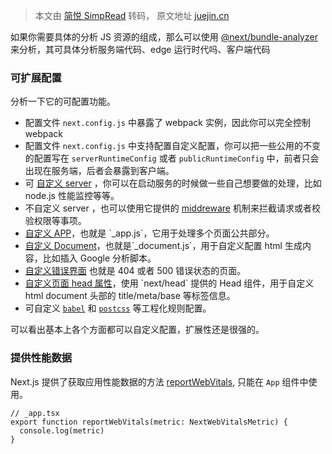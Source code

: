 > 本文由 [简悦 SimpRead](http://ksria.com/simpread/) 转码， 原文地址 [juejin.cn](https://juejin.cn/post/7206261082452639802)


如果你需要具体的分析 JS 资源的组成，那么可以使用 [@next/bundle-analyzer](https://link.juejin.cn?target=https%3A%2F%2Fgithub.com%2Fvercel%2Fnext.js%2Ftree%2Fcanary%2Fpackages%2Fnext-bundle-analyzer "https://github.com/vercel/next.js/tree/canary/packages/next-bundle-analyzer") 来分析，其可具体分析服务端代码、edge 运行时代吗、客户端代码


### 可扩展配置

分析一下它的可配置功能。

*   配置文件 `next.config.js` 中暴露了 webpack 实例，因此你可以完全控制 webpack
*   配置文件 `next.config.js` 中支持配置自定义配置，你可以把一些公用的不变的配置写在 `serverRuntimeConfig` 或者 `publicRuntimeConfig` 中，前者只会出现在服务端，后者会暴露到客户端。
*   可 [自定义 server](https://link.juejin.cn?target=https%3A%2F%2Fnextjs.org%2Fdocs%2Fadvanced-features%2Fcustom-server "https://nextjs.org/docs/advanced-features/custom-server") ，你可以在启动服务的时候做一些自己想要做的处理，比如 node.js 性能监控等等。
*   不自定义 server ，也可以使用它提供的 [middreware](https://link.juejin.cn?target=https%3A%2F%2Fnextjs.org%2Fdocs%2Fadvanced-features%2Fmiddleware "https://nextjs.org/docs/advanced-features/middleware") 机制来拦截请求或者校验权限等事项。
*   [自定义 APP](https://link.juejin.cn?target=https%3A%2F%2Fnextjs.org%2Fdocs%2Fadvanced-features%2Fcustom-app "https://nextjs.org/docs/advanced-features/custom-app")，也就是 `_app.js`，它用于处理多个页面公共部分。
*   [自定义 Document](https://link.juejin.cn?target=https%3A%2F%2Fnextjs.org%2Fdocs%2Fadvanced-features%2Fcustom-document "https://nextjs.org/docs/advanced-features/custom-document")，也就是`_document.js`，用于自定义配置 html 生成内容，比如插入 Google 分析脚本。
*   [自定义错误界面](https://link.juejin.cn?target=https%3A%2F%2Fnextjs.org%2Fdocs%2Fadvanced-features%2Fcustom-error-page "https://nextjs.org/docs/advanced-features/custom-error-page") 也就是 404 或者 500 错误状态的页面。
*   [自定义页面 head 属性](https://link.juejin.cn?target=https%3A%2F%2Fnextjs.org%2Fdocs%2Fapi-reference%2Fnext%2Fhead "https://nextjs.org/docs/api-reference/next/head")，使用 `next/head` 提供的 Head 组件，用于自定义 html document 头部的 title/meta/base 等标签信息。
*   可自定义 [`babel`](https://link.juejin.cn?target=https%3A%2F%2Fnextjs.org%2Fdocs%2Fadvanced-features%2Fcustomizing-babel-config "https://nextjs.org/docs/advanced-features/customizing-babel-config") 和 [`postcss`](https://link.juejin.cn?target=https%3A%2F%2Fnextjs.org%2Fdocs%2Fadvanced-features%2Fcustomizing-postcss-config "https://nextjs.org/docs/advanced-features/customizing-postcss-config") 等工程化规则配置。

可以看出基本上各个方面都可以自定义配置，扩展性还是很强的。


### 提供性能数据

Next.js 提供了获取应用性能数据的方法 [reportWebVitals](https://link.juejin.cn?target=https%3A%2F%2Fnextjs.org%2Fdocs%2Fadvanced-features%2Fmeasuring-performance%23sending-results-to-analytics "https://nextjs.org/docs/advanced-features/measuring-performance#sending-results-to-analytics"), 只能在 `App` 组件中使用。

```
// _app.tsx
export function reportWebVitals(metric: NextWebVitalsMetric) {
  console.log(metric)
}
```

